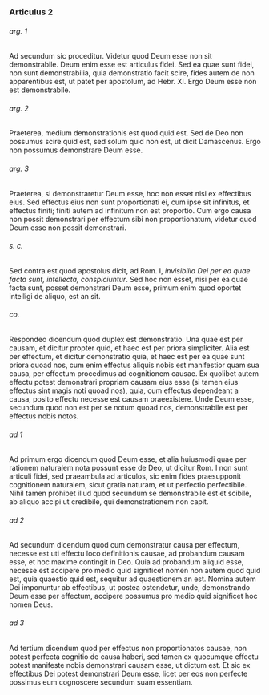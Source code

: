 ### Articulus 2

###### arg. 1
Ad secundum sic proceditur. Videtur quod Deum esse non sit demonstrabile. Deum enim esse est articulus fidei. Sed ea quae sunt fidei, non sunt demonstrabilia, quia demonstratio facit scire, fides autem de non apparentibus est, ut patet per apostolum, ad Hebr. XI. Ergo Deum esse non est demonstrabile.

###### arg. 2
Praeterea, medium demonstrationis est quod quid est. Sed de Deo non possumus scire quid est, sed solum quid non est, ut dicit Damascenus. Ergo non possumus demonstrare Deum esse.

###### arg. 3
Praeterea, si demonstraretur Deum esse, hoc non esset nisi ex effectibus eius. Sed effectus eius non sunt proportionati ei, cum ipse sit infinitus, et effectus finiti; finiti autem ad infinitum non est proportio. Cum ergo causa non possit demonstrari per effectum sibi non proportionatum, videtur quod Deum esse non possit demonstrari.

###### s. c.
Sed contra est quod apostolus dicit, ad Rom. I, *invisibilia Dei per ea quae facta sunt, intellecta, conspiciuntur*. Sed hoc non esset, nisi per ea quae facta sunt, posset demonstrari Deum esse, primum enim quod oportet intelligi de aliquo, est an sit.

###### co.
Respondeo dicendum quod duplex est demonstratio. Una quae est per causam, et dicitur propter quid, et haec est per priora simpliciter. Alia est per effectum, et dicitur demonstratio quia, et haec est per ea quae sunt priora quoad nos, cum enim effectus aliquis nobis est manifestior quam sua causa, per effectum procedimus ad cognitionem causae. Ex quolibet autem effectu potest demonstrari propriam causam eius esse (si tamen eius effectus sint magis noti quoad nos), quia, cum effectus dependeant a causa, posito effectu necesse est causam praeexistere. Unde Deum esse, secundum quod non est per se notum quoad nos, demonstrabile est per effectus nobis notos.

###### ad 1
Ad primum ergo dicendum quod Deum esse, et alia huiusmodi quae per rationem naturalem nota possunt esse de Deo, ut dicitur Rom. I non sunt articuli fidei, sed praeambula ad articulos, sic enim fides praesupponit cognitionem naturalem, sicut gratia naturam, et ut perfectio perfectibile. Nihil tamen prohibet illud quod secundum se demonstrabile est et scibile, ab aliquo accipi ut credibile, qui demonstrationem non capit.

###### ad 2
Ad secundum dicendum quod cum demonstratur causa per effectum, necesse est uti effectu loco definitionis causae, ad probandum causam esse, et hoc maxime contingit in Deo. Quia ad probandum aliquid esse, necesse est accipere pro medio quid significet nomen non autem quod quid est, quia quaestio quid est, sequitur ad quaestionem an est. Nomina autem Dei imponuntur ab effectibus, ut postea ostendetur, unde, demonstrando Deum esse per effectum, accipere possumus pro medio quid significet hoc nomen Deus.

###### ad 3
Ad tertium dicendum quod per effectus non proportionatos causae, non potest perfecta cognitio de causa haberi, sed tamen ex quocumque effectu potest manifeste nobis demonstrari causam esse, ut dictum est. Et sic ex effectibus Dei potest demonstrari Deum esse, licet per eos non perfecte possimus eum cognoscere secundum suam essentiam.

